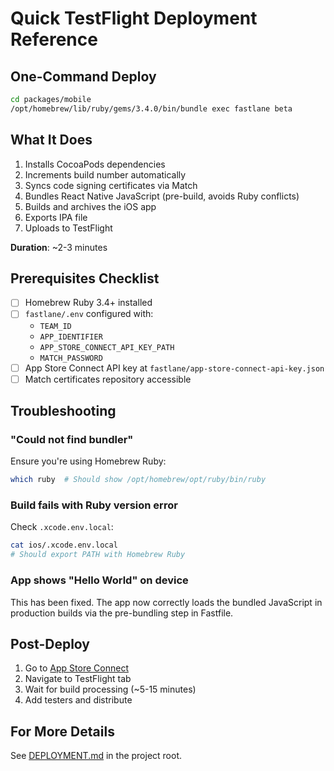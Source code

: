 # Quick TestFlight Deployment Reference

## One-Command Deploy

```bash
cd packages/mobile
/opt/homebrew/lib/ruby/gems/3.4.0/bin/bundle exec fastlane beta
```

## What It Does

1. Installs CocoaPods dependencies
2. Increments build number automatically
3. Syncs code signing certificates via Match
4. Bundles React Native JavaScript (pre-build, avoids Ruby conflicts)
5. Builds and archives the iOS app
6. Exports IPA file
7. Uploads to TestFlight

**Duration**: ~2-3 minutes

## Prerequisites Checklist

- [ ] Homebrew Ruby 3.4+ installed
- [ ] `fastlane/.env` configured with:
  - `TEAM_ID`
  - `APP_IDENTIFIER`
  - `APP_STORE_CONNECT_API_KEY_PATH`
  - `MATCH_PASSWORD`
- [ ] App Store Connect API key at `fastlane/app-store-connect-api-key.json`
- [ ] Match certificates repository accessible

## Troubleshooting

### "Could not find bundler"
Ensure you're using Homebrew Ruby:
```bash
which ruby  # Should show /opt/homebrew/opt/ruby/bin/ruby
```

### Build fails with Ruby version error
Check `.xcode.env.local`:
```bash
cat ios/.xcode.env.local
# Should export PATH with Homebrew Ruby
```

### App shows "Hello World" on device
This has been fixed. The app now correctly loads the bundled JavaScript in production builds via the pre-bundling step in Fastfile.

## Post-Deploy

1. Go to [App Store Connect](https://appstoreconnect.apple.com)
2. Navigate to TestFlight tab
3. Wait for build processing (~5-15 minutes)
4. Add testers and distribute

## For More Details

See [DEPLOYMENT.md](../../../DEPLOYMENT.md) in the project root.

